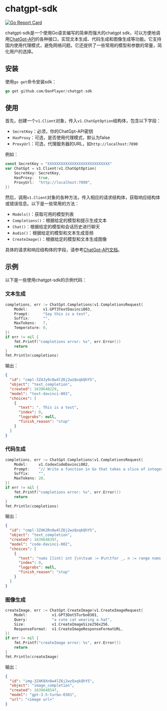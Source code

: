 # chatgpt-sdk

[![Go Report Card](https://goreportcard.com/badge/github.com/DanPlayer/chatgpt-sdk)](https://goreportcard.com/report/github.com/DanPlayer/chatgpt-sdk)

chatgpt-sdk是一个使用Go语言编写的简单而强大的chatgpt sdk，可以方便地调用[ChatGpt-API](https://chatgpt.com/api)的各种接口，实现文本生成、代码生成和图像生成等功能。它支持国内使用代理模式，避免网络问题。它还提供了一些常用的模型和参数的常量，简化用户的选择。

## 安装

使用`go get`命令安装sdk：

```go
go get github.com/DanPlayer/chatgpt-sdk
```

## 使用

首先，创建一个`v1.Client`对象，传入`v1.ChatGptOption`结构体，包含以下字段：

- `SecretKey`：必须，你的ChatGpt-API密钥
- `HasProxy`：可选，是否使用代理模式，默认为false
- `ProxyUrl`：可选，代理服务器的URL，如`http://localhost:7890`

例如：

```go
const SecretKey = "XXXXXXXXXXXXXXXXXXXXXXXXXXXX"
var ChatGpt = v1.Client(v1.ChatGptOption{
    SecretKey: SecretKey,
    HasProxy:  true,
    ProxyUrl:  "http://localhost:7890",
})
```

然后，调用`v1.Client`对象的各种方法，传入相应的请求结构体，获取响应结构体或错误信息。以下是一些常用的方法：

- `Models()`：获取可用的模型列表
- `Completions()`：根据给定的模型和提示生成文本
- `Chat()`：根据给定的模型和会话历史进行聊天
- `Audio()`：根据给定的模型和文本生成音频
- `CreateImage()`：根据给定的模型和文本生成图像

具体的请求和响应结构体的字段，请参考[ChatGpt-API文档](https://chatgpt.com/api)。

## 示例

以下是一些使用chatgpt-sdk的示例代码：

### 文本生成

```go
completions, err := ChatGpt.Completions(v1.CompletionsRequest{
    Model:       v1.GPT3TextDavinci003,
    Prompt:      "Say this is a test",
    Suffix:      "",
    MaxTokens:   7,
    Temperature: 0,
})
if err != nil {
    fmt.Printf("completions error: %s", err.Error())
    return
}
fmt.Println(completions)
```

输出：

```json
{
  "id": "cmpl-3Z4Jy9c8w4lZ6j2wzQxqkQhY5",
  "object": "text_completion",
  "created": 1639648229,
  "model": "text-davinci-003",
  "choices": [
    {
      "text": ". This is a test",
      "index": 0,
      "logprobs": null,
      "finish_reason": "stop"
    }
  ]
}
```

### 代码生成

```go
completions, err := ChatGpt.Completions(v1.CompletionsRequest{
    Model:     v1.CodexCodeDavinci002,
    Prompt:    "// Write a function in Go that takes a slice of integers and returns the sum of the elements\nfunc sum(",
    Suffix:    "",
    MaxTokens: 20,
})
if err != nil {
    fmt.Printf("completions error: %s", err.Error())
    return
}
fmt.Println(completions)
```

输出：

```json
{
  "id": "cmpl-3Z4K2Rn8w4lZ6j2wzQxqkQhY5",
  "object": "text_completion",
  "created": 1639648397,
  "model": "code-davinci-002",
  "choices": [
    {
      "text": "nums []int) int {\n\tsum := 0\n\tfor _, n := range nums {\n\t\tsum += n\n\t}\n\treturn sum\n}",
      "index": 0,
      "logprobs": null,
      "finish_reason": "stop"
    }
  ]
}
```

### 图像生成

```go
createImage, err := ChatGpt.CreateImage(v1.CreateImageRequest{
    Model:           v1.GPT3Dot5Turbo0301,
    Query:           "a cute cat wearing a hat",
    Size:            v1.CreateImageSize256x256,
    ResponseFormat:  v1.CreateImageResponseFormatURL,
})
if err != nil {
    fmt.Printf("createImage error: %s", err.Error())
    return
}
fmt.Println(createImage)
```

输出：

```json
{
  "id": "img-3Z4K8Xn8w4lZ6j2wzQxqkQhY5",
  "object": "image_completion",
  "created": 1639648547,
  "model": "gpt-3.5-turbo-0301",
  "url": "<image url>"
}
```
